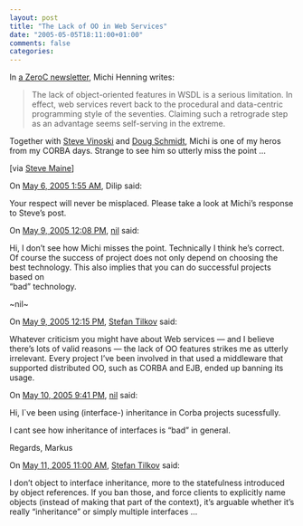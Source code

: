 ```yaml
---
layout: post
title: "The Lack of OO in Web Services"
date: "2005-05-05T18:11:00+01:00"
comments: false
categories: 
---
```


<p>In <a href="http://www.zeroc.com/newsletter/issue2.pdf">a ZeroC newsletter</a>, Michi Henning writes:</p>

<blockquote>
<p>The lack of object-oriented features in WSDL is a serious
limitation. In effect, web services revert back to the procedural and
data-centric programming style of the seventies. Claiming such a
retrograde step as an advantage seems self-serving in the extreme. </p>
</blockquote>

<p>Together with <a href="http://www.iona.com/hyplan/vinoski/">Steve Vinoski</a> and <a href="http://www.cs.wustl.edu/~schmidt/">Doug Schmidt</a>, Michi is one of my heros from my CORBA days. Strange to see him so utterly miss the point &#8230;  </p>

<p>[via <a href="http://hyperthink.net/blog/PermaLink,guid,e9a5e58c-c158-4db4-947d-47ad5e9ac6d8.aspx">Steve Maine</a>]</p>

<section class="comments">

<div class="comment" id="comment-525">
On <a href="#comment-525" title="Permalink to this comment">May  6, 2005  1:55 AM</a>, Dilip
said:
<p>Your respect will never be misplaced.  Please take a look at Michi&#8217;s response to Steve&#8217;s post.</p>


<div class="comment" id="comment-526">
On <a href="#comment-526" title="Permalink to this comment">May  9, 2005 12:08 PM</a>, <a href="http://www.jroller.com/page/nil" title="http://www.jroller.com/page/nil" rel="nofollow">nil</a>
said:
<p>Hi,
I don&#8217;t see how Michi misses the point.
Technically I think he&#8217;s correct.
Of course  the success of project does not only depend on choosing the best technology. This also implies that you can do successful projects based on <br />
&#8220;bad&#8221; technology.  </p>

<p>~nil~</p>


<div class="comment" id="comment-527">
On <a href="#comment-527" title="Permalink to this comment">May  9, 2005 12:15 PM</a>, <a href="/en/staff/st/">Stefan Tilkov</a>
said:
<p>Whatever criticism you might have about Web services &#8212; and I believe there&#8217;s lots of valid reasons &#8212; the lack of OO features strikes me as utterly irrelevant. Every project I&#8217;ve been involved in that used a middleware that supported distributed OO, such as CORBA and EJB, ended up banning its usage.</p>


<div class="comment" id="comment-528">
On <a href="#comment-528" title="Permalink to this comment">May 10, 2005  9:41 PM</a>, <a href="http://www.jroller.com/page/nil" title="http://www.jroller.com/page/nil" rel="nofollow">nil</a>
said:
<p>Hi,
I`ve been using  (interface-) inheritance in Corba projects sucessfully. </p>

<p>I cant see how inheritance of interfaces is &#8220;bad&#8221; in general. </p>

<p>Regards,
Markus</p>


<div class="comment" id="comment-529">
On <a href="#comment-529" title="Permalink to this comment">May 11, 2005 11:00 AM</a>, <a href="/en/staff/st/">Stefan Tilkov</a>
said:
<p>I don&#8217;t object to interface inheritance, more to the statefulness introduced by object references. If you ban those, and force clients to explicitly name objects (instead of making that part of the context), it&#8217;s arguable whether it&#8217;s really &#8220;inheritance&#8221; or simply multiple interfaces &#8230;</p>


</section>

